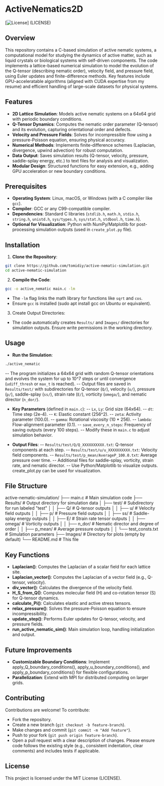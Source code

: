 # ActiveNematics2D
[![License](https://img.shields.io/badge/License-MIT-blue.svg)] (LICENSE)

## Overview
This repository contains a C-based simulation of active nematic systems, a computational model for studying the dynamics of active matter, such as liquid crystals or biological systems with self-driven components. The code implements a lattice-based numerical simulation to model the evolution of the Q-tensor (describing nematic order), velocity field, and pressure field, using Euler updates and finite-difference methods. Key features include GPU-acceleratable algorithms (aligned with CUDA expertise from my resume) and efficient handling of large-scale datasets for physical systems.

## Features
- **2D Lattice Simulation**: Models active nematic systems on a 64x64 grid with periodic boundary conditions.
- **Q-Tensor Dynamics**: Computes the nematic order parameter (Q-tensor) and its evolution, capturing orientational order and defects.
- **Velocity and Pressure Fields**: Solves for incompressible flow using a pressure-Poisson equation, ensuring physical accuracy.
- **Numerical Methods**: Implements finite-difference schemes (Laplacian, divergence, upwind advection) for robust computation.
- **Data Output**: Saves simulation results (Q-tensor, velocity, pressure, saddle-splay energy, etc.) to text files for analysis and visualization.
- **Modular Design**: Structured functions for easy extension, e.g., adding GPU acceleration or new boundary conditions.


## Prerequisites
- **Operating System**: Linux, macOS, or Windows (with a C compiler like `gcc`).
- **Compiler**: GCC or any C99-compatible compiler.
- **Dependencies**: Standard C libraries (`stdlib.h`, `math.h`, `stdio.h`, `string.h`, `unistd.h`, `sys/types.h`, `sys/stat.h`, `stdbool.h`, `time.h`).
- **Optional for Visualization**: Python with NumPy/Matplotlib for post-processing simulation outputs (used in `create_plot.py` file).

## Installation
1. **Clone the Repository**:
```bash
git clone https://github.com/tomidiy/active-nematic-simulation.git
cd active-nematic-simulation
```

2. **Compile the Code**:
```bash
gcc -o active_nematic main.c -lm
```
- The `-lm` flag links the math library for functions like `sqrt` and `cos`.
- Ensure `gcc` is installed (sudo apt install gcc on Ubuntu or equivalent).

3. Create Output Directories:
- The code automatically creates `Results/` and `Images/` directories for simulation outputs. Ensure write permissions in the working directory.

## Usage
- **Run the Simulation**:
```bash
./active_nematic
```
-- The program initializes a 64x64 grid with random Q-tensor orientations and evolves the system for up to 10^7 steps or until convergence (`udiff_thresh` or `max_t` is reached).
-- Output files are saved in `Results/test/` with subdirectories for Q-tensor (`Q/`), velocity (`u/`), pressure (`p/`), saddle-splay (`ss/`), strain rate (`E/`), vorticity (`omega/`), and nematic director (`n_dor/`).

- **Key Parameters** (defined in `main.c`):
-- `Lx`, `Ly`: Grid size (64x64).
-- `dt`: Time step (2e-4).
-- `K`: Elastic constant (256^2).
-- `zeta`: Activity parameter (100.0).
-- `gamma`: Rotational viscosity (10 * 256).
-- `lambda`: Flow-alignment parameter (0.1).
-- `save_every_n_steps`: Frequency of saving outputs (every 100 steps).
-- Modify these in `main.c` to adjust simulation behavior.

- **Output Files**:
-- `Results/test/Q/Q_XXXXXXXXXX.txt`: Q-tensor components at each step.
-- `Results/test/u/u_XXXXXXXXXX.txt`: Velocity field components.
-- `Results/test/p_mean/AverageP_100.0.txt`: Average pressure over time.
-- Additional files for saddle-splay, vorticity, strain rate, and nematic director.
-- Use Python/Matplotlib to visualize outputs. create_plot.py can be used for visualization.

## File Structure

active-nematic-simulation/
├── main.c               # Main simulation code
├── Results/             # Output directory for simulation data
│   ├── test/            # Subdirectory for run labeled "test"
│   │   ├── Q/           # Q-tensor outputs
│   │   ├── u/           # Velocity field outputs
│   │   ├── p/           # Pressure field outputs
│   │   ├── ss/          # Saddle-splay energy outputs
│   │   ├── E/           # Strain rate tensor outputs
│   │   ├── omega/       # Vorticity outputs
│   │   ├── n_dor/       # Nematic director and degree of order
│   │   ├── p_mean/      # Average pressure outputs
│   │   └── test_consts.txt # Simulation parameters
├── Images/              # Directory for plots (empty by default)
└── README.md             # This file

## Key Functions
- **Laplacian()**: Computes the Laplacian of a scalar field for each lattice site.
- **Laplacian_vector()**: Computes the Laplacian of a vector field (e.g., Q-tensor, velocity).
- **div_vector()**: Calculates the divergence of the velocity field.
- **H_S_from_Q()**: Computes molecular field (H) and co-rotation tensor (S) for Q-tensor dynamics.
- **calculate_Pi()**: Calculates elastic and active stress tensors.
- **relax_pressure()**: Solves the pressure-Poisson equation to ensure incompressibility.
- **update_step()**: Performs Euler updates for Q-tensor, velocity, and pressure fields.
- **run_active_nematic_sim()**: Main simulation loop, handling initialization and output.

## Future Improvements
- **Customizable Boundary Conditions**: Implement apply_Q_boundary_conditions(), apply_u_boundary_conditions(), and apply_p_boundary_conditions() for flexible configurations.
- **Parallelization**: Extend with MPI for distributed computing on larger grids.



## Contributing
Contributions are welcome! To contribute:
- Fork the repository.
- Create a new branch (`git checkout -b feature-branch`).
- Make changes and commit (`git commit -m "Add feature"`).
- Push to your fork (`git push origin feature-branch`).
- Open a pull request with a clear description of changes.
Please ensure code follows the existing style (e.g., consistent indentation, clear comments) and includes tests if applicable.

## License
This project is licensed under the MIT License (LICENSE).


